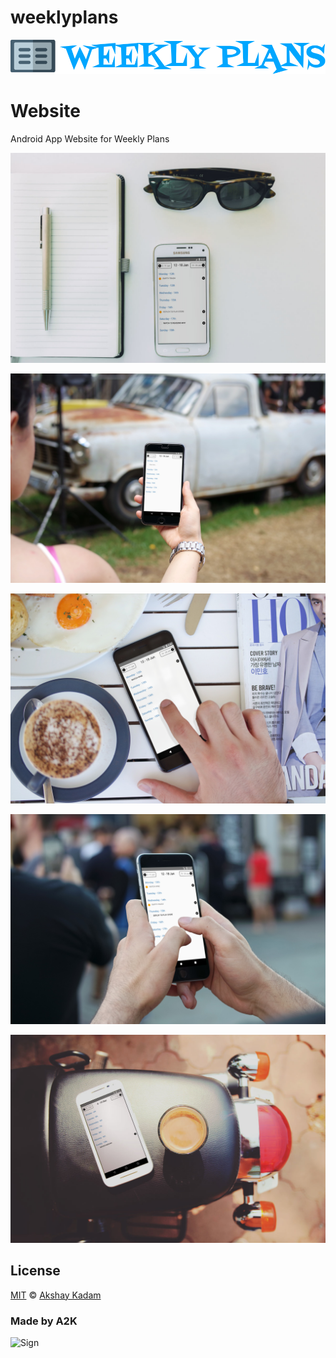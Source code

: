 # weeklyplans

![Logo](./css/img/logo.png)

# Website

Android App Website for Weekly Plans

![Realshots](./css/img/realshots.jpg)

![Init](./css/img/init.jpg)

![Add](./css/img/add.jpg)

![Complete](./css/img/complete.jpg)

![Future](./css/img/future.jpg)

## License

[MIT](LICENSE.md) © [Akshay Kadam](https://github.com/deadcoder0904)

### Made by A2K

<img src="http://imgur.com/jfmA33n.png" alt="Sign" width=250 height=130 />
